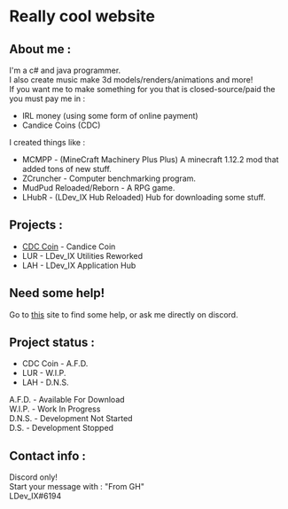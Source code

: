 # Really cool website <br>

## About me : <br>
I'm a c# and java programmer. <br>
I also create music make 3d models/renders/animations and more! <br>
If you want me to make something for you that is closed-source/paid the you must pay me in : <br>
- IRL money (using some form of online payment) <br>
- Candice Coins (CDC) <br>

I created things like : <br>
- MCMPP - (MineCraft Machinery Plus Plus) A minecraft 1.12.2 mod that added tons of new stuff. <br>
- ZCruncher - Computer benchmarking program. <br>
- MudPud Reloaded/Reborn - A RPG game. <br>
- LHubR - (LDev_IX Hub Reloaded) Hub for downloading some stuff. <br>


## Projects : <br>
- [CDC Coin](https://ldev-ix.github.io/subsites/cdc) - Candice Coin <br>
- LUR - LDev_IX Utilities Reworked <br>
- LAH - LDev_IX Application Hub <br>

## Need some help! <br>
Go to [this](https://ldev-ix.github.io/subsites/help) site to find some help, or ask me directly on discord. <br>

## Project status : <br>
- CDC Coin - A.F.D. <br>
- LUR - W.I.P. <br>
- LAH - D.N.S. <br>

A.F.D. - Available For Download <br>
W.I.P. - Work In Progress <br>
D.N.S. - Development Not Started <br>
D.S. - Development Stopped <br>

## Contact info : <br>
Discord only! <br>
Start your message with : "From GH" <br>
LDev_IX#6194 <br>
